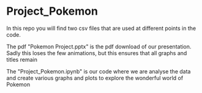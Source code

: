 # Project_Pokemon

 In this repo you will find two csv files that are used at different points in the code.
 
 The pdf "Pokemon Project.pptx" is the pdf download of our presentation. Sadly this loses the few animations, but this ensures that all graphs and titles remain 
 
 The "Project_Pokemon.ipynb" is our code where we are analyse the data and create various graphs and plots to explore the wonderful world of Pokemon


